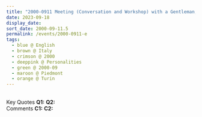 ```yaml
---
title: "2000-0911 Meeting (Conversation and Workshop) with a Gentleman, after the Interview with Him, Turin, Piedmont, Italy (other dates 0908 and 09xx)"
date: 2023-09-18
display_date: 
sort_date: 2000-09-11.5
permalink: /events/2000-0911-e
tags:
  - blue @ English
  - brown @ Italy
  - crimson @ 2000
  - deeppink @ Personalities
  - green @ 2000-09
  - maroon @ Piedmont
  - orange @ Turin
---
```


<br>

<wave-list>
  <list-title color="DarkSeaGreen" width="55">Key Quotes</list-title>
  <list-item color="BlanchedAlmond" width="280"><b>Q1:</b> <i></i></list-item>
  <list-item color="Lavender" width="280"><b>Q2:</b> <i></i></list-item>
</wave-list>

<br>

<wave-list>
  <list-title color="DarkSeaGreen" width="55">Comments</list-title>
  <list-item color="BlanchedAlmond" width="280"><b>C1:</b> <i></i></list-item>
  <list-item color="Lavender" width="280"><b>C2:</b> <i></i></list-item>
</wave-list>